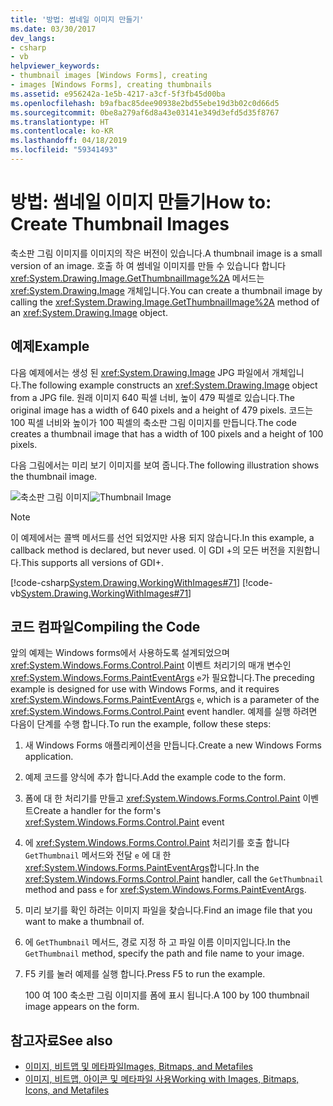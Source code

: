 ```yaml
---
title: '방법: 썸네일 이미지 만들기'
ms.date: 03/30/2017
dev_langs:
- csharp
- vb
helpviewer_keywords:
- thumbnail images [Windows Forms], creating
- images [Windows Forms], creating thumbnails
ms.assetid: e956242a-1e5b-4217-a3cf-5f3fb45d00ba
ms.openlocfilehash: b9afbac85dee90938e2bd55ebe19d3b02c0d66d5
ms.sourcegitcommit: 0be8a279af6d8a43e03141e349d3efd5d35f8767
ms.translationtype: HT
ms.contentlocale: ko-KR
ms.lasthandoff: 04/18/2019
ms.locfileid: "59341493"
---
```

# <a name="how-to-create-thumbnail-images"></a><span data-ttu-id="09d73-102">방법: 썸네일 이미지 만들기</span><span class="sxs-lookup"><span data-stu-id="09d73-102">How to: Create Thumbnail Images</span></span>
<span data-ttu-id="09d73-103">축소판 그림 이미지를 이미지의 작은 버전이 있습니다.</span><span class="sxs-lookup"><span data-stu-id="09d73-103">A thumbnail image is a small version of an image.</span></span> <span data-ttu-id="09d73-104">호출 하 여 썸네일 이미지를 만들 수 있습니다 합니다 <xref:System.Drawing.Image.GetThumbnailImage%2A> 메서드는 <xref:System.Drawing.Image> 개체입니다.</span><span class="sxs-lookup"><span data-stu-id="09d73-104">You can create a thumbnail image by calling the <xref:System.Drawing.Image.GetThumbnailImage%2A> method of an <xref:System.Drawing.Image> object.</span></span>  
  
## <a name="example"></a><span data-ttu-id="09d73-105">예제</span><span class="sxs-lookup"><span data-stu-id="09d73-105">Example</span></span>  
 <span data-ttu-id="09d73-106">다음 예제에서는 생성 된 <xref:System.Drawing.Image> JPG 파일에서 개체입니다.</span><span class="sxs-lookup"><span data-stu-id="09d73-106">The following example constructs an <xref:System.Drawing.Image> object from a JPG file.</span></span> <span data-ttu-id="09d73-107">원래 이미지 640 픽셀 너비, 높이 479 픽셀로 있습니다.</span><span class="sxs-lookup"><span data-stu-id="09d73-107">The original image has a width of 640 pixels and a height of 479 pixels.</span></span> <span data-ttu-id="09d73-108">코드는 100 픽셀 너비와 높이가 100 픽셀의 축소판 그림 이미지를 만듭니다.</span><span class="sxs-lookup"><span data-stu-id="09d73-108">The code creates a thumbnail image that has a width of 100 pixels and a height of 100 pixels.</span></span>  
  
 <span data-ttu-id="09d73-109">다음 그림에서는 미리 보기 이미지를 보여 줍니다.</span><span class="sxs-lookup"><span data-stu-id="09d73-109">The following illustration shows the thumbnail image.</span></span>  
  
 <span data-ttu-id="09d73-110">![축소판 그림 이미지](./media/thumbnail1.png "Thumbnail1")</span><span class="sxs-lookup"><span data-stu-id="09d73-110">![Thumbnail Image](./media/thumbnail1.png "Thumbnail1")</span></span>  
  
> [!NOTE]
>  <span data-ttu-id="09d73-111">이 예제에서는 콜백 메서드를 선언 되었지만 사용 되지 않습니다.</span><span class="sxs-lookup"><span data-stu-id="09d73-111">In this example, a callback method is declared, but never used.</span></span> <span data-ttu-id="09d73-112">이 GDI +의 모든 버전을 지원합니다.</span><span class="sxs-lookup"><span data-stu-id="09d73-112">This supports all versions of GDI+.</span></span>  
  
 [!code-csharp[System.Drawing.WorkingWithImages#71](~/samples/snippets/csharp/VS_Snippets_Winforms/System.Drawing.WorkingWithImages/CS/Class1.cs#71)]
 [!code-vb[System.Drawing.WorkingWithImages#71](~/samples/snippets/visualbasic/VS_Snippets_Winforms/System.Drawing.WorkingWithImages/VB/Class1.vb#71)]  
  
## <a name="compiling-the-code"></a><span data-ttu-id="09d73-113">코드 컴파일</span><span class="sxs-lookup"><span data-stu-id="09d73-113">Compiling the Code</span></span>  
 <span data-ttu-id="09d73-114">앞의 예제는 Windows forms에서 사용하도록 설계되었으며 <xref:System.Windows.Forms.Control.Paint> 이벤트 처리기의 매개 변수인 <xref:System.Windows.Forms.PaintEventArgs> `e`가 필요합니다.</span><span class="sxs-lookup"><span data-stu-id="09d73-114">The preceding example is designed for use with Windows Forms, and it requires <xref:System.Windows.Forms.PaintEventArgs> `e`, which is a parameter of the <xref:System.Windows.Forms.Control.Paint> event handler.</span></span> <span data-ttu-id="09d73-115">예제를 실행 하려면 다음이 단계를 수행 합니다.</span><span class="sxs-lookup"><span data-stu-id="09d73-115">To run the example, follow these steps:</span></span>  
  
1. <span data-ttu-id="09d73-116">새 Windows Forms 애플리케이션을 만듭니다.</span><span class="sxs-lookup"><span data-stu-id="09d73-116">Create a new Windows Forms application.</span></span>  
  
2. <span data-ttu-id="09d73-117">예제 코드를 양식에 추가 합니다.</span><span class="sxs-lookup"><span data-stu-id="09d73-117">Add the example code to the form.</span></span>  
  
3. <span data-ttu-id="09d73-118">폼에 대 한 처리기를 만들고 <xref:System.Windows.Forms.Control.Paint> 이벤트</span><span class="sxs-lookup"><span data-stu-id="09d73-118">Create a handler for the form's <xref:System.Windows.Forms.Control.Paint> event</span></span>  
  
4. <span data-ttu-id="09d73-119">에 <xref:System.Windows.Forms.Control.Paint> 처리기를 호출 합니다 `GetThumbnail` 메서드와 전달 `e` 에 대 한 <xref:System.Windows.Forms.PaintEventArgs>합니다.</span><span class="sxs-lookup"><span data-stu-id="09d73-119">In the <xref:System.Windows.Forms.Control.Paint> handler, call the `GetThumbnail` method and pass `e` for <xref:System.Windows.Forms.PaintEventArgs>.</span></span>  
  
5. <span data-ttu-id="09d73-120">미리 보기를 확인 하려는 이미지 파일을 찾습니다.</span><span class="sxs-lookup"><span data-stu-id="09d73-120">Find an image file that you want to make a thumbnail of.</span></span>  
  
6. <span data-ttu-id="09d73-121">에 `GetThumbnail` 메서드, 경로 지정 하 고 파일 이름 이미지입니다.</span><span class="sxs-lookup"><span data-stu-id="09d73-121">In the `GetThumbnail` method, specify the path and file name to your image.</span></span>  
  
7. <span data-ttu-id="09d73-122">F5 키를 눌러 예제를 실행 합니다.</span><span class="sxs-lookup"><span data-stu-id="09d73-122">Press F5 to run the example.</span></span>  
  
     <span data-ttu-id="09d73-123">100 여 100 축소판 그림 이미지를 폼에 표시 됩니다.</span><span class="sxs-lookup"><span data-stu-id="09d73-123">A 100 by 100 thumbnail image appears on the form.</span></span>  
  
## <a name="see-also"></a><span data-ttu-id="09d73-124">참고자료</span><span class="sxs-lookup"><span data-stu-id="09d73-124">See also</span></span>

- [<span data-ttu-id="09d73-125">이미지, 비트맵 및 메타파일</span><span class="sxs-lookup"><span data-stu-id="09d73-125">Images, Bitmaps, and Metafiles</span></span>](images-bitmaps-and-metafiles.md)
- [<span data-ttu-id="09d73-126">이미지, 비트맵, 아이콘 및 메타파일 사용</span><span class="sxs-lookup"><span data-stu-id="09d73-126">Working with Images, Bitmaps, Icons, and Metafiles</span></span>](working-with-images-bitmaps-icons-and-metafiles.md)
